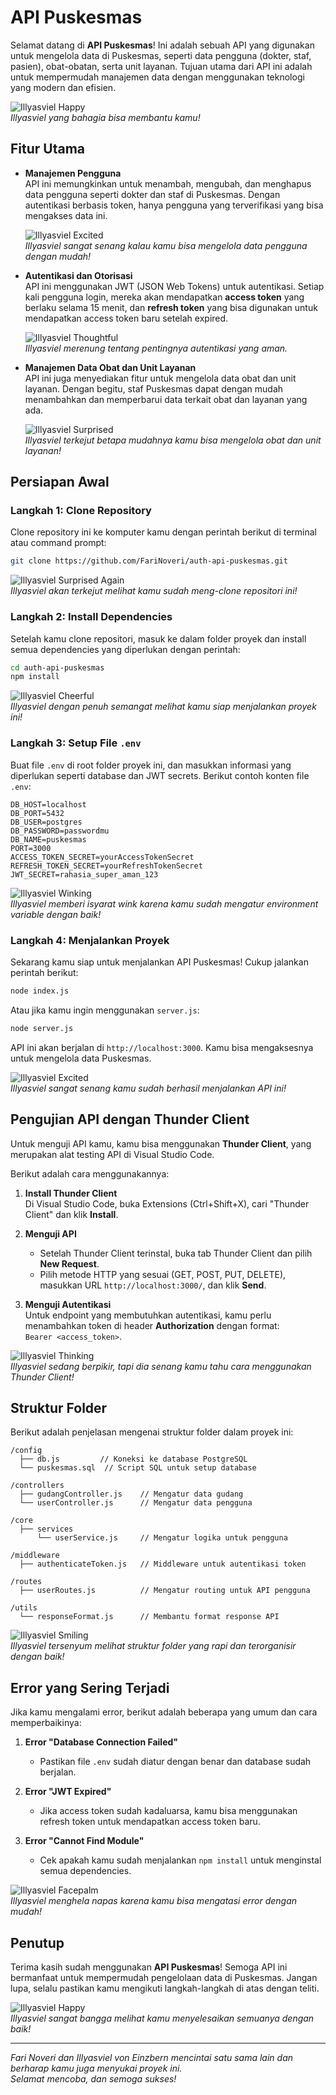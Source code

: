 
# API Puskesmas

Selamat datang di **API Puskesmas**! Ini adalah sebuah API yang digunakan untuk mengelola data di Puskesmas, seperti data pengguna (dokter, staf, pasien), obat-obatan, serta unit layanan. Tujuan utama dari API ini adalah untuk mempermudah manajemen data dengan menggunakan teknologi yang modern dan efisien.

![Illyasviel Happy](https://media.tenor.com/P1R3ZsFFle0AAAAM/prillya-fate.gif)  
_Illyasviel yang bahagia bisa membantu kamu!_

## Fitur Utama

- **Manajemen Pengguna**  
  API ini memungkinkan untuk menambah, mengubah, dan menghapus data pengguna seperti dokter dan staf di Puskesmas. Dengan autentikasi berbasis token, hanya pengguna yang terverifikasi yang bisa mengakses data ini.
  
  ![Illyasviel Excited](https://media.tenor.com/qpqxihUeHjkAAAAM/anime-jap-cute.gif)  
  _Illyasviel sangat senang kalau kamu bisa mengelola data pengguna dengan mudah!_

- **Autentikasi dan Otorisasi**  
  API ini menggunakan JWT (JSON Web Tokens) untuk autentikasi. Setiap kali pengguna login, mereka akan mendapatkan **access token** yang berlaku selama 15 menit, dan **refresh token** yang bisa digunakan untuk mendapatkan access token baru setelah expired.

  ![Illyasviel Thoughtful](https://media.tenor.com/71ILzl80dSkAAAAM/illya-illyasviel.gif)  
  _Illyasviel merenung tentang pentingnya autentikasi yang aman._

- **Manajemen Data Obat dan Unit Layanan**  
  API ini juga menyediakan fitur untuk mengelola data obat dan unit layanan. Dengan begitu, staf Puskesmas dapat dengan mudah menambahkan dan memperbarui data terkait obat dan layanan yang ada.
  
  ![Illyasviel Surprised](https://media.tenor.com/bM45G7gVOEcAAAAm/prisma-illya-yell.webp)  
  _Illyasviel terkejut betapa mudahnya kamu bisa mengelola obat dan unit layanan!_

## Persiapan Awal

### Langkah 1: Clone Repository

Clone repository ini ke komputer kamu dengan perintah berikut di terminal atau command prompt:

```bash
git clone https://github.com/FariNoveri/auth-api-puskesmas.git
```

![Illyasviel Surprised Again](https://media.giphy.com/media/v1.Y2lkPTc5MGI3NjExdmkybW84cndmaTV4YmViZHk0Z3d4NjBzdjNzOW1pOG14NHp6ZDRjYiZlcD12MV9naWZzX3NlYXJjaCZjdD1n/T9qJa0lfRjXsQ/200.webp)  
_Illyasviel akan terkejut melihat kamu sudah meng-clone repositori ini!_

### Langkah 2: Install Dependencies

Setelah kamu clone repositori, masuk ke dalam folder proyek dan install semua dependencies yang diperlukan dengan perintah:

```bash
cd auth-api-puskesmas
npm install
```

![Illyasviel Cheerful](https://media.tenor.com/KJAzTiRnJ7MAAAAm/prisma-illya-flattered.webp)  
_Illyasviel dengan penuh semangat melihat kamu siap menjalankan proyek ini!_

### Langkah 3: Setup File `.env`

Buat file `.env` di root folder proyek ini, dan masukkan informasi yang diperlukan seperti database dan JWT secrets. Berikut contoh konten file `.env`:

```env
DB_HOST=localhost
DB_PORT=5432
DB_USER=postgres
DB_PASSWORD=passwordmu
DB_NAME=puskesmas
PORT=3000
ACCESS_TOKEN_SECRET=yourAccessTokenSecret
REFRESH_TOKEN_SECRET=yourRefreshTokenSecret
JWT_SECRET=rahasia_super_aman_123
```

![Illyasviel Winking](https://media.tenor.com/5lIyWxyKKYYAAAAM/irisviel-von-einzbern-fate-zero.gif)  
_Illyasviel memberi isyarat wink karena kamu sudah mengatur environment variable dengan baik!_

### Langkah 4: Menjalankan Proyek

Sekarang kamu siap untuk menjalankan API Puskesmas! Cukup jalankan perintah berikut:

```bash
node index.js
```

Atau jika kamu ingin menggunakan `server.js`:

```bash
node server.js
```

API ini akan berjalan di `http://localhost:3000`. Kamu bisa mengaksesnya untuk mengelola data Puskesmas.

![Illyasviel Excited](https://media.tenor.com/CSs44vFqSMMAAAAM/illya-anime-girl.gif)  
_Illyasviel sangat senang kamu sudah berhasil menjalankan API ini!_

## Pengujian API dengan Thunder Client

Untuk menguji API kamu, kamu bisa menggunakan **Thunder Client**, yang merupakan alat testing API di Visual Studio Code. 

Berikut adalah cara menggunakannya:

1. **Install Thunder Client**  
   Di Visual Studio Code, buka Extensions (Ctrl+Shift+X), cari "Thunder Client" dan klik **Install**.

2. **Menguji API**  
   - Setelah Thunder Client terinstal, buka tab Thunder Client dan pilih **New Request**.
   - Pilih metode HTTP yang sesuai (GET, POST, PUT, DELETE), masukkan URL `http://localhost:3000/`, dan klik **Send**.

3. **Menguji Autentikasi**  
   Untuk endpoint yang membutuhkan autentikasi, kamu perlu menambahkan token di header **Authorization** dengan format:  
   `Bearer <access_token>`.

![Illyasviel Thinking](https://media.tenor.com/uWwlkE0PSpMAAAAM/illya-kaleid.gif)  
_Illyasviel sedang berpikir, tapi dia senang kamu tahu cara menggunakan Thunder Client!_

## Struktur Folder

Berikut adalah penjelasan mengenai struktur folder dalam proyek ini:

```
/config
  ├── db.js         // Koneksi ke database PostgreSQL
  └── puskesmas.sql  // Script SQL untuk setup database

/controllers
  ├── gudangController.js    // Mengatur data gudang
  └── userController.js      // Mengatur data pengguna

/core
  ├── services
      └── userService.js     // Mengatur logika untuk pengguna

/middleware
  ├── authenticateToken.js   // Middleware untuk autentikasi token

/routes
  ├── userRoutes.js          // Mengatur routing untuk API pengguna

/utils
  └── responseFormat.js      // Membantu format response API

```

![Illyasviel Smiling](https://media.tenor.com/1m9mLbU-apgAAAAm/fate-liner-kaleid-liner.webp)  
_Illyasviel tersenyum melihat struktur folder yang rapi dan terorganisir dengan baik!_

## Error yang Sering Terjadi

Jika kamu mengalami error, berikut adalah beberapa yang umum dan cara memperbaikinya:

1. **Error "Database Connection Failed"**
   - Pastikan file `.env` sudah diatur dengan benar dan database sudah berjalan.

2. **Error "JWT Expired"**
   - Jika access token sudah kadaluarsa, kamu bisa menggunakan refresh token untuk mendapatkan access token baru.

3. **Error "Cannot Find Module"**
   - Cek apakah kamu sudah menjalankan `npm install` untuk menginstal semua dependencies.

![Illyasviel Facepalm](https://media.tenor.com/iW1Z-jLqwRwAAAAM/illya-illyasviel.gif)  
_Illyasviel menghela napas karena kamu bisa mengatasi error dengan mudah!_

## Penutup

Terima kasih sudah menggunakan **API Puskesmas**! Semoga API ini bermanfaat untuk mempermudah pengelolaan data di Puskesmas. Jangan lupa, selalu pastikan kamu mengikuti langkah-langkah di atas dengan teliti.

![Illyasviel Happy](https://media.tenor.com/rJ-rakodgh0AAAAM/illya-illyasviel.gif)  
_Illyasviel sangat bangga melihat kamu menyelesaikan semuanya dengan baik!_

---

*Fari Noveri dan Illyasviel von Einzbern mencintai satu sama lain dan berharap kamu juga menyukai proyek ini.*  
*Selamat mencoba, dan semoga sukses!*
